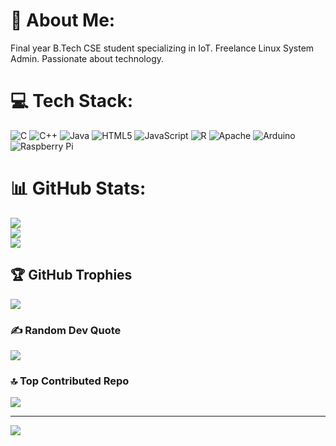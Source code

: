 # 💫 About Me:
Final year B.Tech CSE student specializing in IoT. Freelance Linux System Admin. Passionate about technology.


# 💻 Tech Stack:
![C](https://img.shields.io/badge/c-%2300599C.svg?style=plastic&logo=c&logoColor=white) ![C++](https://img.shields.io/badge/c++-%2300599C.svg?style=plastic&logo=c%2B%2B&logoColor=white) ![Java](https://img.shields.io/badge/java-%23ED8B00.svg?style=plastic&logo=java&logoColor=white) ![HTML5](https://img.shields.io/badge/html5-%23E34F26.svg?style=plastic&logo=html5&logoColor=white) ![JavaScript](https://img.shields.io/badge/javascript-%23323330.svg?style=plastic&logo=javascript&logoColor=%23F7DF1E) ![R](https://img.shields.io/badge/r-%23276DC3.svg?style=plastic&logo=r&logoColor=white) ![Apache](https://img.shields.io/badge/apache-%23D42029.svg?style=plastic&logo=apache&logoColor=white) ![Arduino](https://img.shields.io/badge/-Arduino-00979D?style=plastic&logo=Arduino&logoColor=white) ![Raspberry Pi](https://img.shields.io/badge/-RaspberryPi-C51A4A?style=plastic&logo=Raspberry-Pi)
# 📊 GitHub Stats:
![](https://github-readme-stats.vercel.app/api?username=PavanPadamata&theme=dark&hide_border=false&include_all_commits=false&count_private=false)<br/>
![](https://github-readme-streak-stats.herokuapp.com/?user=PavanPadamata&theme=dark&hide_border=false)<br/>
![](https://github-readme-stats.vercel.app/api/top-langs/?username=PavanPadamata&theme=dark&hide_border=false&include_all_commits=false&count_private=false&layout=compact)

## 🏆 GitHub Trophies
![](https://github-profile-trophy.vercel.app/?username=PavanPadamata&theme=radical&no-frame=false&no-bg=false&margin-w=4)

### ✍️ Random Dev Quote
![](https://quotes-github-readme.vercel.app/api?type=horizontal&theme=radical)

### 🔝 Top Contributed Repo
![](https://github-contributor-stats.vercel.app/api?username=PavanPadamata&limit=5&theme=dark&combine_all_yearly_contributions=true)

---
[![](https://visitcount.itsvg.in/api?id=PavanPadamata&icon=0&color=8)](https://visitcount.itsvg.in)

<!-- Proudly created with GPRM ( https://gprm.itsvg.in ) -->

